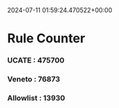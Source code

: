 2024-07-11 01:59:24.470522+00:00
# Rule Counter 
 ### UCATE : 475700

 ### Veneto : 76873

 ### Allowlist : 13930